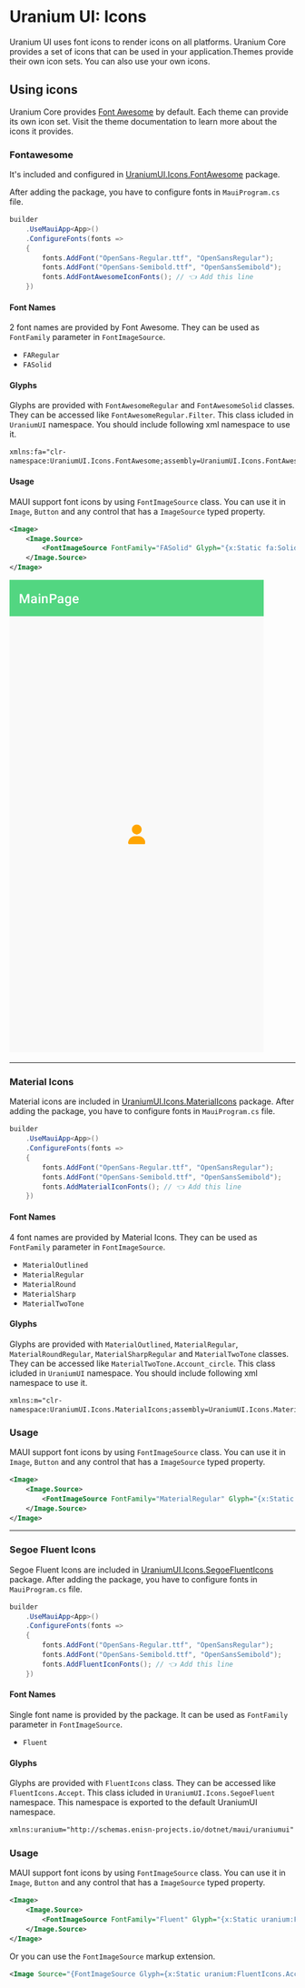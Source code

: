 # Uranium UI: Icons

Uranium UI uses font icons to render icons on all platforms. Uranium Core provides a set of icons that can be used in your application.Themes provide their own icon sets. You can also use your own icons.

## Using icons

Uranium Core provides [Font Awesome](https://fontawesome.com/) by default. Each theme can provide its own icon set. Visit the theme documentation to learn more about the icons it provides.

### Fontawesome
It's included and configured in [UraniumUI.Icons.FontAwesome](https://www.nuget.org/packages/UraniumUI.Icons.FontAwesome) package.

After adding the package, you have to configure fonts in `MauiProgram.cs` file.

```csharp
builder
	.UseMauiApp<App>()
	.ConfigureFonts(fonts =>
	{
		fonts.AddFont("OpenSans-Regular.ttf", "OpenSansRegular");
		fonts.AddFont("OpenSans-Semibold.ttf", "OpenSansSemibold");
		fonts.AddFontAwesomeIconFonts(); // 👈 Add this line
	})
```

#### Font Names
2 font names are provided by Font Awesome. They can be used as `FontFamily` parameter in `FontImageSource`.

- `FARegular`
- `FASolid`

#### Glyphs
Glyphs are provided with `FontAwesomeRegular` and `FontAwesomeSolid` classes. They can be accessed like `FontAwesomeRegular.Filter`. This class icluded in `UraniumUI` namespace. You should include following xml namespace to use it.

```
xmlns:fa="clr-namespace:UraniumUI.Icons.FontAwesome;assembly=UraniumUI.Icons.FontAwesome"
```

#### Usage
MAUI support font icons by using `FontImageSource` class. You can use it in `Image`, `Button` and any control that has a `ImageSource` typed property.

```xml
<Image>
    <Image.Source>
        <FontImageSource FontFamily="FASolid" Glyph="{x:Static fa:Solid.User}" Color="Orange" />
    </Image.Source>
</Image>
```

![MAUI FontAwesome](images/fontawesome-demo.png)

---

### Material Icons
Material icons are included in [UraniumUI.Icons.MaterialIcons](https://www.nuget.org/packages/UraniumUI.Icons.MaterialIcons) package. After adding the package, you have to configure fonts in `MauiProgram.cs` file.

```csharp
builder
	.UseMauiApp<App>()
	.ConfigureFonts(fonts =>
	{
		fonts.AddFont("OpenSans-Regular.ttf", "OpenSansRegular");
		fonts.AddFont("OpenSans-Semibold.ttf", "OpenSansSemibold");
		fonts.AddMaterialIconFonts(); // 👈 Add this line
	})
```

#### Font Names
4 font names are provided by Material Icons. They can be used as `FontFamily` parameter in `FontImageSource`.

- `MaterialOutlined`
- `MaterialRegular`
- `MaterialRound`
- `MaterialSharp`
- `MaterialTwoTone`

#### Glyphs
Glyphs are provided with `MaterialOutlined`, `MaterialRegular`, `MaterialRoundRegular`, `MaterialSharpRegular` and `MaterialTwoTone`  classes. They can be accessed like `MaterialTwoTone.Account_circle`. This class icluded in `UraniumUI` namespace. You should include following xml namespace to use it.

```
xmlns:m="clr-namespace:UraniumUI.Icons.MaterialIcons;assembly=UraniumUI.Icons.MaterialIcons"
```

### Usage
MAUI support font icons by using `FontImageSource` class. You can use it in `Image`, `Button` and any control that has a `ImageSource` typed property.

```xml
<Image>
    <Image.Source>
        <FontImageSource FontFamily="MaterialRegular" Glyph="{x:Static m:Regular.Warning}" Color="Red" />
    </Image.Source>
</Image>
```

---

### Segoe Fluent Icons
Segoe Fluent Icons are included in [UraniumUI.Icons.SegoeFluentIcons](https://www.nuget.org/packages/UraniumUI.Icons.SegoeFluentIcons) package. After adding the package, you have to configure fonts in `MauiProgram.cs` file.

```csharp
builder
	.UseMauiApp<App>()
	.ConfigureFonts(fonts =>
	{
		fonts.AddFont("OpenSans-Regular.ttf", "OpenSansRegular");
		fonts.AddFont("OpenSans-Semibold.ttf", "OpenSansSemibold");
		fonts.AddFluentIconFonts(); // 👈 Add this line
	})
```

#### Font Names
Single font name is provided by the package. It can be used as `FontFamily` parameter in `FontImageSource`.

- `Fluent`

#### Glyphs
Glyphs are provided with `FluentIcons` class. They can be accessed like `FluentIcons.Accept`. This class icluded in `UraniumUI.Icons.SegoeFluent` namespace. This namespace is exported to the default UraniumUI namespace.

```xml
xmlns:uranium="http://schemas.enisn-projects.io/dotnet/maui/uraniumui"
```

### Usage
MAUI support font icons by using `FontImageSource` class. You can use it in `Image`, `Button` and any control that has a `ImageSource` typed property.

```xml
<Image>
	<Image.Source>
		<FontImageSource FontFamily="Fluent" Glyph="{x:Static uranium:FluentIcons.Accept}" Color="Green" />
	</Image.Source>
</Image>
```

Or you can use the `FontImageSource` markup extension.

```xml
<Image Source="{FontImageSource Glyph={x:Static uranium:FluentIcons.Accept}, FontFamily=Fluent, Color=Blue}" />
```